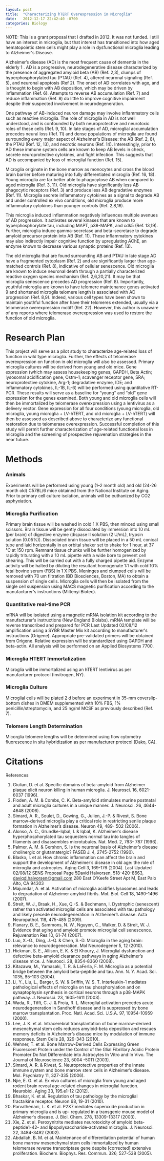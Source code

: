 ```yaml
---
layout: post
title:  "Characterizing hTERT Overexpression in Microglia"
date:   2012-12-17 22:42:40 -0700
categories: Biology
---
```

NOTE: This is a grant proposal that I drafted in 2012. It was not funded. I still have an interest in microglia, but that interest has transitioned into how aged hematopoietic stem cells might play a role in dysfunctional microglia leading to Alzheimer's Disease.

Alzheimer’s disease (AD) is the most frequent cause of dementia in the elderly 1 . AD is a
progressive, neurodegenerative disease characterized by the presence of aggregated amyloid beta
(AB) (Ref. 2,3), clumps of hyperphosphorylated tau (PTAU) (Ref. 4), altered neuronal signaling (Ref. 5), and neuronal
apoptosis (Ref 2). The onset of AD correlates with age, and is thought to begin with AB deposition, which
may be driven by inflammation (Ref. 6). Attempts to reverse AB accumulation (Ref. 7) and reduce inflammation (Ref. 8) do
little to improve cognitive impairment despite their suspected involvement in neurodegeneration.

One pathway of AB-induced neuron damage may involve inflammatory cells such as reactive
microglia. The role of microglia in AD is not well understood, and is confounded by both
neuroprotective and neurotoxic roles of these cells (Ref. 9, 10). In late stages of AD, microglial accumulation
precedes neural loss (Ref. 11) and dense populations of microglia are found surrounding every major aspect of
Alzheimer's Disease: the AB (Ref. 2, 8), the PTAU (Ref. 12, 13), and necrotic neurons (Ref. 14). Interestingly, prior to AD these
immune system cells are known to keep AB levels in check, secrete neuroprotective cytokines, and
fight infection. This suggests that AD is accompanied by loss of microglial function (Ref. 15).

Microglia originate in the bone marrow as monocytes and cross the blood brain barrier before
maturing into fully differentiated microglia (Ref. 16, 18). Young microglia are far better able to phagocytose AB
when compared to aged microglia (Ref. 3, 11). Old microglia have significantly less AB phagocytic receptors (Ref. 3)
and produce less AB degradative enzymes (Ref. 11). Microglia secrete inflammatory cytokines as a signal to
degrade AB and under controlled ex vivo conditions, old microglia produce more inflammatory
cytokines than younger controls (Ref. 2,8,18).

This microglia induced inflammation negatively influences multiple avenues of AD
progression. It activates several kinases that are known to hyperphosphorylate tau, including MAPT,
p38-MAPK, and cdk5 (Ref. 13,19). Further, microglia induce gamma-secretase and beta-secretase to degrade
amyloid precursor protein into AB (Ref. 11). These inflammatory cytokines may also indirectly impair
cognitive function by upregulating AChE, an enzyme known to decrease various synaptic proteins (Ref. 13).

The old microglia that are found surrounding AB and PTAU in late stage AD have a fragmented
cytoplasm (Ref. 2) and are significantly larger than age-matched controls (Ref. 8), indicative of cellular senescence.
Old microglia are known to induce neuronal death through a partially characterized reactive oxygen
species mechanism (Ref. 2,6,20,21). It may be that microglia senescence precedes AD progression (Ref. 8). Importantly,
youthful microglia are known to have telomere maintenance genes activated 9 and shortened microglia
telomere length is associated with AD progression (Ref. 8,9). Indeed, various cell types have been shown to
maintain youthful function after have their telomeres extended, usually via a telomerase overexpression
motiff (Ref. 22). However, this author is unaware of any reports where telomerase overexpression was used to
restore the function of old microglia.

# Research Plan
This project will serve as a pilot study to characterize age-related loss of function in wild type
microglia. Further, the effects of telomerase overexpression on function in old microglia will also be
assessed. Primary microglia cultures will be derived from young and old mice. Gene expression (which
may assess housekeeping genes, GAPDH, Beta Actin; lysosomal acidification gene, Ostm-1; scavenger
receptor gene, SRA; neuroprotective cytokine, Arg-1; degradative enzyme, IDE; and inflammatory
cytokines, IL-1B, IL-6) will be performed using quantitative RT-PCR. These results will serve as a
baseline for “young” and “old” gene expression for the genes examined. Both young and old microglia
cells will then be immortalized by telomerase overexpression using a lentivirus as a delivery vector.
Gene expression for all four conditions (young microglia, old microglia, young microglia + LV-hTERT,
and old microglia + LV-hTERT) will then be assessed as described above to characterize any functional
restoration due to telomerase overexpression. Successful completion of this study will permit further
characterization of age-related functional loss in microglia and the screening of prospective
rejuvenation strategies in the near future.

# Methods

### Animals
Experiments will be performed using young (1–2 month old) and old (24-26 month old) C57BL/6 mice
obtained from the National Institute on Aging. Prior to primary cell culture isolation, animals will be
euthanized by CO2 asphyxiation.

### Microglia Purification
Primary brain tissue will be washed in cold 1 X PBS, then minced using small scissors. Brain tissue
will be gently dissociated by immersion into 10 mL (per brain) of digestive enzyme (dispase II solution
(2 U/mL), trypsin solution (0.05%)). Dissociated brain tissue will be placed in a 50 mL conical tube
and laid horizontally in an orbital shaker set to shake for 1 hour, at 37 °C at 150 rpm. Remnant tissue
chunks will be further homogenized by rapidly triturating with a 10 mL pipette with a wide bore to
prevent cell shearing. This will be carried out with a fully charged pipette aid. Enzyme activity will be
halted by diluting the resultant homogenate 1:1 with cold 10% fetal bovine serum (FBS) in 1 X PBS.
Meninges and clumped cells will be removed with 70 um filtration (BD Biosciences, Boston, MA) to
obtain a suspension of single cells. Microglia cells will then be isolated from the single cell suspension
using MACS magnetic purification according to the manufacturer's instructions (Miltenyi Biotec).

### Quantitative real-time PCR
mRNA will be isolated using a magnetic mRNA isolation kit according to the manufacturer's
instructions (New England Biolabs). mRNA template will be reverse transcribed and prepared for PCR
Last Updated 02/08/12 amplification using a SYBR Master Mix kit according to manufacturer's instructions (Origene).
Appropriate pre-validated primers will be obtained from Origene. Relative expression will be
standardized using GAPDH and beta-actin. All analysis will be performed on an Applied Biosystems
7700.

### Microglia HTERT Immortalization
Microglia will be immortalized using an hTERT lentivirus as per manufacturer protocol (Invitrogen,
NY).

### Microglia Culture
Microglial cells will be plated 2 d before an experiment in 35-mm coverslip-bottom dishes in DMEM
supplemented with 10% FBS, 1% penicillin/streptomycin, and 25 ng/ml MCSF as previously
described (Ref. 7).

### Telomere Length Determination
Micorglia telomere lengths will be determined using flow cytometry fluorescence in situ hybridization
as per manufacturer protocol (Dako, CA).

# Citations

References
1. Giulian, D. et al. Specific domains of beta-amyloid from Alzheimer plaque elicit neuron killing in
human microglia. J. Neurosci. 16, 6021-6037 (1996).
2. Floden, A. M. & Combs, C. K. Beta-amyloid stimulates murine postnatal and adult microglia
cultures in a unique manner. J. Neurosci. 26, 4644-4648 (2006).
3. Simard, A. R., Soulet, D., Gowing, G., Julien, J.-P. & Rivest, S. Bone marrow-derived microglia
play a critical role in restricting senile plaque formation in Alzheimer’s disease. Neuron 49, 489-
502 (2006).
4. Alonso, A. C., Grundke-Iqbal, I. & Iqbal, K. Alzheimer’s disease hyperphosphorylated tau
sequesters normal tau into tangles of filaments and disassembles microtubules. Nat. Med. 2, 783-
787 (1996).
5. Palmer, A. M. & Gershon, S. Is the neuronal basis of Alzheimer’s disease cholinergic or
glutamatergic? FASEB J. 4, 2745-2752 (1990).
6. Blasko, I. et al. How chronic inflammation can affect the brain and support the development of
Alzheimer’s disease in old age: the role of microglia and astrocytes. Aging Cell 3, 169-176 (2004).
Last Updated 02/08/12
SENS Proposal
Page 5David Halvorsen, 518-420-8663, daviqd.halvorsen@gmail.com
280 East O'Keefe Street Apt M, East Palo Alto, CA 94303
7. Majumdar, A. et al. Activation of microglia acidifies lysosomes and leads to degradation of
Alzheimer amyloid fibrils. Mol. Biol. Cell 18, 1490-1496 (2007).
8. Streit, W. J., Braak, H., Xue, Q.-S. & Bechmann, I. Dystrophic (senescent) rather than activated
microglial cells are associated with tau pathology and likely precede neurodegeneration in
Alzheimer’s disease. Acta Neuropathol. 118, 475-485 (2009).
9. Flanary, B. E., Sammons, N. W., Nguyen, C., Walker, D. & Streit, W. J. Evidence that aging and
amyloid promote microglial cell senescence. Rejuvenation Res 10, 61-74 (2007).
10. Luo, X.-G., Ding, J.-Q. & Chen, S.-D. Microglia in the aging brain: relevance to
neurodegeneration. Mol Neurodegener 5, 12 (2010).
11. Hickman, S. E., Allison, E. K. & El Khoury, J. Microglial dysfunction and defective beta-amyloid
clearance pathways in aging Alzheimer’s disease mice. J. Neurosci. 28, 8354-8360 (2008).
12. Kitazawa, M., Yamasaki, T. R. & LaFerla, F. M. Microglia as a potential bridge between the
amyloid beta-peptide and tau. Ann. N. Y. Acad. Sci. 1035, 85-103 (2004).
13. Li, Y., Liu, L., Barger, S. W. & Griffin, W. S. T. Interleukin-1 mediates pathological effects of
microglia on tau phosphorylation and on synaptophysin synthesis in cortical neurons through a
p38-MAPK pathway. J. Neurosci. 23, 1605-1611 (2003).
14. Wada, R., Tifft, C. J. & Proia, R. L. Microglial activation precedes acute neurodegeneration in
Sandhoff disease and is suppressed by bone marrow transplantation. Proc. Natl. Acad. Sci. U.S.A.
97, 10954-10959 (2000).
15. Lee, J. K. et al. Intracerebral transplantation of bone marrow-derived mesenchymal stem cells
reduces amyloid-beta deposition and rescues memory deficits in Alzheimer’s disease mice by
modulation of immune responses. Stem Cells 28, 329-343 (2010).
16. Wehner, T. et al. Bone Marrow-Derived Cells Expressing Green Fluorescent Protein under the
Control of the Glial Fibrillary Acidic Protein Promoter Do Not Differentiate into Astrocytes In
Vitro and In Vivo. The Journal of Neuroscience 23, 5004 -5011 (2003).
17. Simard, A. R. & Rivest, S. Neuroprotective properties of the innate immune system and bone
marrow stem cells in Alzheimer’s disease. Mol. Psychiatry 11, 327-335 (2006).
18. Njie, E. G. et al. Ex vivo cultures of microglia from young and aged rodent brain reveal age-related
changes in microglial function. Neurobiol. Aging 33, 195.e1-12 (2012).
19. Bhaskar, K. et al. Regulation of tau pathology by the microglial fractalkine receptor. Neuron 68,
19-31 (2010).
20. Parvathenani, L. K. et al. P2X7 mediates superoxide production in primary microglia and is up-
regulated in a transgenic mouse model of Alzheimer’s disease. J. Biol. Chem. 278, 13309-13317
(2003).
21. Xie, Z. et al. Peroxynitrite mediates neurotoxicity of amyloid beta-peptide1-42- and
lipopolysaccharide-activated microglia. J. Neurosci. 22, 3484-3492 (2002).
22. Abdallah, B. M. et al. Maintenance of differentiation potential of human bone marrow
mesenchymal stem cells immortalized by human telomerase reverse transcriptase gene despite
[corrected] extensive proliferation. Biochem. Biophys. Res. Commun. 326, 527-538 (2005).

